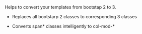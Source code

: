 Helps to convert your templates from bootstap 2 to 3.

* Replaces all bootstarp 2 classes to corresponding 3 classes

* Converts span* classes intelligently to col-mod-*
